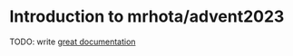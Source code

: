 # Introduction to mrhota/advent2023

TODO: write [great documentation](http://jacobian.org/writing/what-to-write/)
